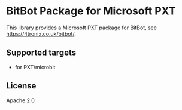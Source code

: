 # BitBot Package for Microsoft PXT

This library provides a Microsoft PXT package for BitBot, see
https://4tronix.co.uk/bitbot/.

## Supported targets

* for PXT/microbit

## License

Apache 2.0
